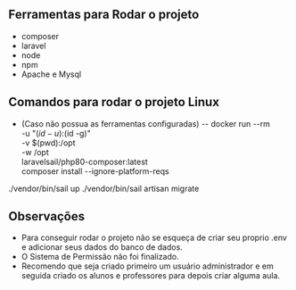 ## Ferramentas para Rodar o projeto
- composer
- laravel
- node
- npm
- Apache e Mysql

## Comandos para rodar o projeto Linux
- (Caso não possua as ferramentas configuradas)
-- docker run --rm \
    -u "$(id -u):$(id -g)" \
    -v $(pwd):/opt \
    -w /opt \
    laravelsail/php80-composer:latest \
    composer install --ignore-platform-reqs

./vendor/bin/sail up
./vendor/bin/sail artisan migrate

## Observações
- Para conseguir rodar o projeto não se esqueça de criar seu proprio .env e adicionar seus dados do banco de dados.
- O Sistema de Permissão não foi finalizado.
- Recomendo que seja criado primeiro um usuário administrador e em seguida criado os alunos e professores para depois criar alguma aula.